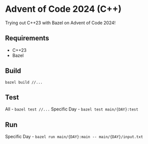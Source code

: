 # Advent of Code 2024 (C++)

Trying out C++23 with Bazel on Advent of Code 2024!

## Requirements
- C++23
- Bazel

## Build
`bazel build //...`

## Test
All - `bazel test //...`
Specific Day - `bazel test main/{DAY}:test`

## Run
Specific Day - `bazel run main/{DAY}:main -- main/{DAY}/input.txt`